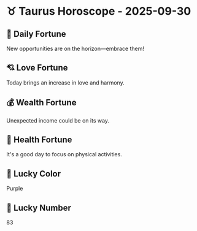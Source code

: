 # ♉ Taurus Horoscope - 2025-09-30

## 🎯 Daily Fortune

New opportunities are on the horizon—embrace them!

## 💘 Love Fortune

Today brings an increase in love and harmony.

## 💰 Wealth Fortune

Unexpected income could be on its way.

## 🌱 Health Fortune

It's a good day to focus on physical activities.

## 🎨 Lucky Color

Purple

## 🔢 Lucky Number

83
